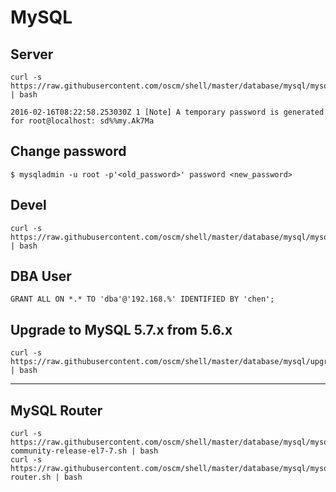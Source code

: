 MySQL
========

Server
------
    curl -s https://raw.githubusercontent.com/oscm/shell/master/database/mysql/mysql.server.sh | bash
    
    2016-02-16T08:22:58.253030Z 1 [Note] A temporary password is generated for root@localhost: sd%%my.Ak7Ma

Change password
-----
    
    $ mysqladmin -u root -p'<old_password>' password <new_password>

Devel
-----
    curl -s https://raw.githubusercontent.com/oscm/shell/master/database/mysql/mysql.devel.sh | bash

DBA User
-----
    GRANT ALL ON *.* TO 'dba'@'192.168.%' IDENTIFIED BY 'chen';

Upgrade to MySQL 5.7.x from 5.6.x
-----
	curl -s https://raw.githubusercontent.com/oscm/shell/master/database/mysql/upgrade.sh | bash
	
- - -

MySQL Router
-----
	curl -s https://raw.githubusercontent.com/oscm/shell/master/database/mysql/mysql57-community-release-el7-7.sh | bash
	curl -s https://raw.githubusercontent.com/oscm/shell/master/database/mysql/mysql-router.sh | bash
